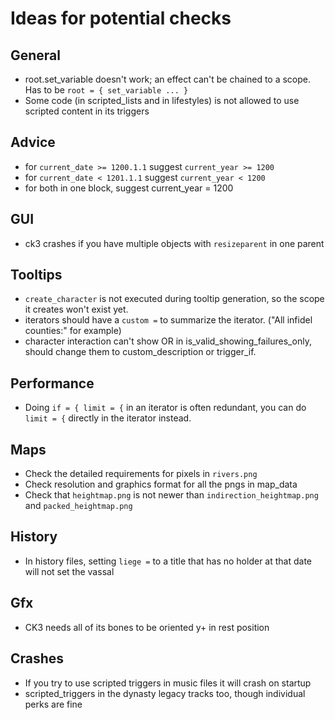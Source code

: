 # Ideas for potential checks

## General
* root.set_variable doesn't work; an effect can't be chained to a scope. Has to be `root = { set_variable ... }`
* Some code (in scripted_lists and in lifestyles) is not allowed to use scripted content in its triggers

## Advice
* for `current_date >= 1200.1.1` suggest `current_year >= 1200`
* for `current_date < 1201.1.1` suggest `current_year < 1200`
* for both in one block, suggest current_year = 1200

## GUI
* ck3 crashes if you have multiple objects with `resizeparent` in one parent

## Tooltips
* `create_character` is not executed during tooltip generation, so the scope it creates won't exist yet.
* iterators should have a `custom =` to summarize the iterator. ("All infidel counties:" for example)
* character interaction can't show OR in is_valid_showing_failures_only, should change them to custom_description or trigger_if.

## Performance
* Doing `if = { limit = {` in an iterator is often redundant, you can do `limit = {` directly in the iterator instead.

## Maps
* Check the detailed requirements for pixels in `rivers.png`
* Check resolution and graphics format for all the pngs in map_data
* Check that `heightmap.png` is not newer than `indirection_heightmap.png` and `packed_heightmap.png`

## History
* In history files, setting `liege =` to a title that has no holder at that date will not set the vassal

## Gfx
* CK3 needs all of its bones to be oriented y+ in rest position

## Crashes
* If you try to use scripted triggers in music files it will crash on startup
* scripted_triggers in the dynasty legacy tracks too, though individual perks are fine
